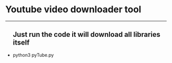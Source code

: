 <h1>Youtube video downloader tool</h1>
<hr>
<ul>
  <h2>Just run the code it will download all libraries itself</h1> 
  <li>python3 pyTube.py</li>
</ul>
